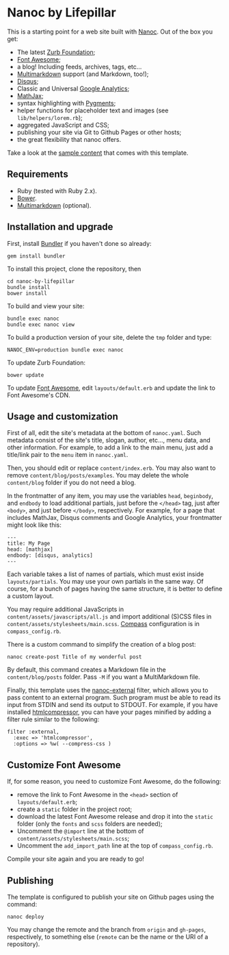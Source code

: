 # Nanoc by Lifepillar

This is a starting point for a web site built with [Nanoc](http://nanoc.ws/).
Out of the box you get:

- The latest [Zurb Foundation](http://foundation.zurb.com);
- [Font Awesome](http://fontawesome.io);
- a blog! Including feeds, archives, tags, etc…
- [Multimarkdown](http://fletcherpenney.net/multimarkdown/) support (and Markdown, too!);
- [Disqus](http://disqus.com/);
- Classic and Universal [Google Analytics](https://developers.google.com/analytics/devguides/collection/analyticsjs/);
- [MathJax](http://www.mathjax.org/);
- syntax highlighting with [Pygments](http://pygments.org);
- helper functions for placeholder text and images (see `lib/helpers/lorem.rb`);
- aggregated JavaScript and CSS;
- publishing your site via Git to Github Pages or other hosts;
- the great flexibility that nanoc offers.

Take a look at the [sample content](http://lifepillar.github.io/nanoc-by-lifepillar/)
that comes with this template.


## Requirements

- Ruby (tested with Ruby 2.x).
- [Bower](http://bower.io/).
- [Multimarkdown](http://fletcherpenney.net/multimarkdown/) (optional).


## Installation and upgrade

First, install [Bundler](http://bundler.io/) if you haven't done so already:

    gem install bundler

To install this project, clone the repository, then

    cd nanoc-by-lifepillar
    bundle install
    bower install

To build and view your site:

    bundle exec nanoc
    bundle exec nanoc view

To build a production version of your site, delete the `tmp` folder and type:

    NANOC_ENV=production bundle exec nanoc

To update Zurb Foundation:

    bower update

To update [Font Awesome](http://fontawesome.io), edit `layouts/default.erb`
and update the link to Font Awesome's CDN.


## Usage and customization

First of all, edit the site's metadata at the bottom of `nanoc.yaml`.
Such metadata consist of the site's title, slogan, author, etc…, menu data,
and other information.
For example, to add a link to the main menu, just add a title/link pair to the
`menu` item in `nanoc.yaml`.

Then, you should edit or replace `content/index.erb`. You may also want to
remove `content/blog/posts/examples`. You may delete the whole `content/blog`
folder if you do not need a blog.

In the frontmatter of any item, you may use the variables `head`, `beginbody`,
and `endbody` to load additional partials, just before the `</head>` tag, just
after `<body>`, and just before `</body>`, respectively. For example, for a page
that includes MathJax, Disqus comments and Google Analytics, your frontmatter
might look like this:

    ---
    title: My Page
    head: [mathjax]
    endbody: [disqus, analytics]
    ---

Each variable takes a list of names of partials, which must exist inside
`layouts/partials`. You may use your own partials in the same way. Of course,
for a bunch of pages having the same structure, it is better to define a custom
layout.

You may require additional JavaScripts in `content/assets/javascripts/all.js`
and import additional (S)CSS files in `content/assets/stylesheets/main.scss`.
[Compass](http://compass-style.org) configuration is in
`compass_config.rb`.

There is a custom command to simplify the creation of a blog post:

    nanoc create-post Title of my wonderful post

By default, this command creates a Markdown file
in the `content/blog/posts` folder.
Pass `-M` if you want a MultiMarkdown file.

Finally, this template uses the [nanoc-external](https://github.com/nanoc/nanoc-external) filter,
which allows you to pass content to
an external program. Such program must be able to read its input from STDIN and
send its output to STDOUT. For example, if you have installed
[htmlcompressor](https://code.google.com/p/htmlcompressor/), you can have your
pages minified by adding a filter rule similar to the following:

    filter :external,
      :exec => 'htmlcompressor',
      :options => %w( --compress-css )


## Customize Font Awesome

If, for some reason, you need to customize Font Awesome, do the following:

- remove the link to Font Awesome in the `<head>` section of `layouts/default.erb`;
- create a `static` folder in the project root;
- download the latest Font Awesome release and drop it into the `static` folder
  (only the `fonts` and `scss` folders are needed);
- Uncomment the `@import` line at the bottom of `content/assets/stylesheets/main.scss`;
- Uncomment the `add_import_path` line at the top of `compass_config.rb`.

Compile your site again and you are ready to go!


## Publishing

The template is configured to publish your site on Github pages using the command:

    nanoc deploy

You may change the remote and the branch from `origin` and `gh-pages`, respectively,
to something else (`remote` can be the name or the URI of a repository).

